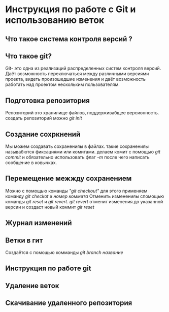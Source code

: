 # Инструкция по работе с Git и использованию веток

## Что такое система контроля версий ?

## Что такое git?

Git- это одна из реализаций распределенных систем контроля версий. Даёт возможность переключаться между различными версиями проекта, видеть произошедшие изменения и даёт возможность работать над проектом нескольким пользователям.


## Подготовка репозитория
Репозиторий это хранилище файлов, поддерживабщее версионность. создать репозиторий можно *git init*

## Создание сохркнений
Мы можем создавать сохраненияы в файлах. такие сохраненияы называбются фиксациями или комитами. делаем комит с помощью *git commit* и обязательно использовать флаг *-m* после чего написать сообщение в ковычках.

## Перемещение межжду сохранением
Можно с помощью команды *"git checkout"* для этого применяем команду *git checkot и номер коммита*
Отменить измененияы спомощью команды *git reset* и *git revert*. *git revert* отменит изменения до указанной версии и создаст новый коммит
*git reset* 

## Журнал изменений

## Ветки в гит
Создаётся с помощью комманды *git branch  название*

## Инструкция по работе git

## Удаление веток

## Скачивание удаленного репозитория
